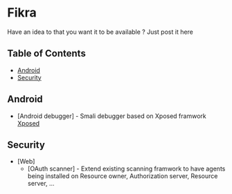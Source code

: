 # Fikra
Have an idea to that you want it to be available ? Just post it here

## Table of Contents


- [Android](#android)
- [Security](#security)


## Android
- [Android debugger] - Smali debugger based on Xposed framwork [Xposed](https://github.com/rovo89/Xposed/)


## Security
- [Web]
	- [OAuth scanner] - Extend existing scanning framwork to have agents being installed on Resource owner, Authorization server, Resource server, ...
